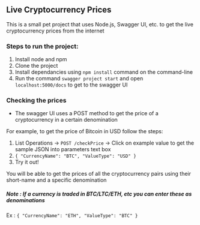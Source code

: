 ## Live Cryptocurrency Prices

This is a small pet project that uses Node.js, Swagger UI, etc. to get the live cryptocurrency prices from the internet

### Steps to run the project:

1. Install node and npm
2. Clone the project
3. Install dependancies using `npm install` command on the command-line
4. Run the command `swagger project start` and open `localhost:5000/docs` to get to the swagger UI

### Checking the prices
* The swagger UI uses a POST method to get the price of a cryptocurrency in a certain denomination

For example, to get the price of Bitcoin in USD follow the steps:

1. List Operations -> `POST /checkPrice` -> Click on example value to get the sample JSON into parameters text box 
2. `{ "CurrencyName": "BTC", "ValueType": "USD" }`
3. Try it out!

You will be able to get the prices of all the cryptocurrency pairs using their short-name and a specific denomination

##### Note : If a currency is traded in BTC/LTC/ETH, etc you can enter these as denominations
Ex : `{ "CurrencyName": "ETH", "ValueType": "BTC" }`
